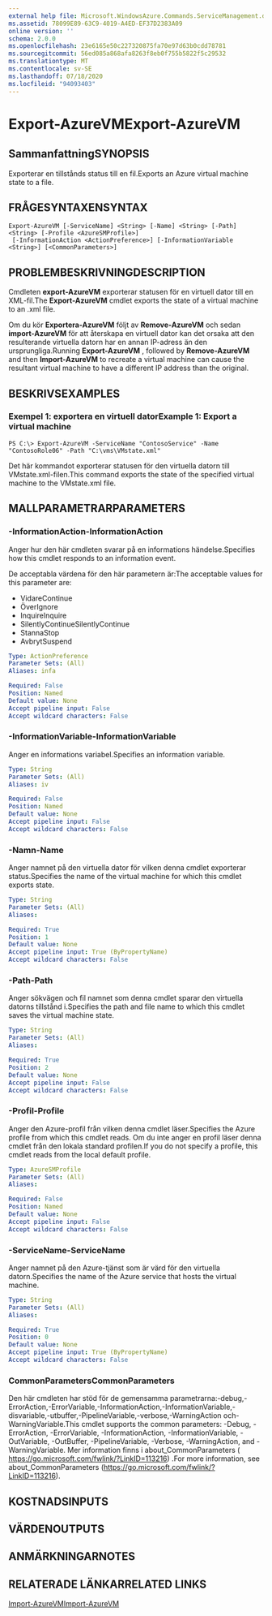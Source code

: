 ```yaml
---
external help file: Microsoft.WindowsAzure.Commands.ServiceManagement.dll-Help.xml
ms.assetid: 78099E89-63C9-4019-A4ED-EF37D2383A09
online version: ''
schema: 2.0.0
ms.openlocfilehash: 23e6165e50c227320875fa70e97d63b0cdd78781
ms.sourcegitcommit: 56ed085a868afa8263f8eb0f755b5822f5c29532
ms.translationtype: MT
ms.contentlocale: sv-SE
ms.lasthandoff: 07/18/2020
ms.locfileid: "94093403"
---
```

# <span data-ttu-id="fff90-101">Export-AzureVM</span><span class="sxs-lookup"><span data-stu-id="fff90-101">Export-AzureVM</span></span>

## <span data-ttu-id="fff90-102">Sammanfattning</span><span class="sxs-lookup"><span data-stu-id="fff90-102">SYNOPSIS</span></span>
<span data-ttu-id="fff90-103">Exporterar en tillstånds status till en fil.</span><span class="sxs-lookup"><span data-stu-id="fff90-103">Exports an Azure virtual machine state to a file.</span></span>

## <span data-ttu-id="fff90-104">FRÅGESYNTAXEN</span><span class="sxs-lookup"><span data-stu-id="fff90-104">SYNTAX</span></span>

```
Export-AzureVM [-ServiceName] <String> [-Name] <String> [-Path] <String> [-Profile <AzureSMProfile>]
 [-InformationAction <ActionPreference>] [-InformationVariable <String>] [<CommonParameters>]
```

## <span data-ttu-id="fff90-105">PROBLEMBESKRIVNING</span><span class="sxs-lookup"><span data-stu-id="fff90-105">DESCRIPTION</span></span>
<span data-ttu-id="fff90-106">Cmdleten **export-AzureVM** exporterar statusen för en virtuell dator till en XML-fil.</span><span class="sxs-lookup"><span data-stu-id="fff90-106">The **Export-AzureVM** cmdlet exports the state of a virtual machine to an .xml file.</span></span>

<span data-ttu-id="fff90-107">Om du kör **Exportera-AzureVM** följt av **Remove-AzureVM** och sedan **import-AzureVM** för att återskapa en virtuell dator kan det orsaka att den resulterande virtuella datorn har en annan IP-adress än den ursprungliga.</span><span class="sxs-lookup"><span data-stu-id="fff90-107">Running **Export-AzureVM** , followed by **Remove-AzureVM** and then **Import-AzureVM** to recreate a virtual machine can cause the resultant virtual machine to have a different IP address than the original.</span></span>

## <span data-ttu-id="fff90-108">BESKRIVS</span><span class="sxs-lookup"><span data-stu-id="fff90-108">EXAMPLES</span></span>

### <span data-ttu-id="fff90-109">Exempel 1: exportera en virtuell dator</span><span class="sxs-lookup"><span data-stu-id="fff90-109">Example 1: Export a virtual machine</span></span>
```
PS C:\> Export-AzureVM -ServiceName "ContosoService" -Name "ContosoRole06" -Path "C:\vms\VMstate.xml"
```

<span data-ttu-id="fff90-110">Det här kommandot exporterar statusen för den virtuella datorn till VMstate.xml-filen.</span><span class="sxs-lookup"><span data-stu-id="fff90-110">This command exports the state of the specified virtual machine to the VMstate.xml file.</span></span>

## <span data-ttu-id="fff90-111">MALLPARAMETRAR</span><span class="sxs-lookup"><span data-stu-id="fff90-111">PARAMETERS</span></span>

### <span data-ttu-id="fff90-112">-InformationAction</span><span class="sxs-lookup"><span data-stu-id="fff90-112">-InformationAction</span></span>
<span data-ttu-id="fff90-113">Anger hur den här cmdleten svarar på en informations händelse.</span><span class="sxs-lookup"><span data-stu-id="fff90-113">Specifies how this cmdlet responds to an information event.</span></span>

<span data-ttu-id="fff90-114">De acceptabla värdena för den här parametern är:</span><span class="sxs-lookup"><span data-stu-id="fff90-114">The acceptable values for this parameter are:</span></span>

- <span data-ttu-id="fff90-115">Vidare</span><span class="sxs-lookup"><span data-stu-id="fff90-115">Continue</span></span>
- <span data-ttu-id="fff90-116">Över</span><span class="sxs-lookup"><span data-stu-id="fff90-116">Ignore</span></span>
- <span data-ttu-id="fff90-117">Inquire</span><span class="sxs-lookup"><span data-stu-id="fff90-117">Inquire</span></span>
- <span data-ttu-id="fff90-118">SilentlyContinue</span><span class="sxs-lookup"><span data-stu-id="fff90-118">SilentlyContinue</span></span>
- <span data-ttu-id="fff90-119">Stanna</span><span class="sxs-lookup"><span data-stu-id="fff90-119">Stop</span></span>
- <span data-ttu-id="fff90-120">Avbryt</span><span class="sxs-lookup"><span data-stu-id="fff90-120">Suspend</span></span>

```yaml
Type: ActionPreference
Parameter Sets: (All)
Aliases: infa

Required: False
Position: Named
Default value: None
Accept pipeline input: False
Accept wildcard characters: False
```

### <span data-ttu-id="fff90-121">-InformationVariable</span><span class="sxs-lookup"><span data-stu-id="fff90-121">-InformationVariable</span></span>
<span data-ttu-id="fff90-122">Anger en informations variabel.</span><span class="sxs-lookup"><span data-stu-id="fff90-122">Specifies an information variable.</span></span>

```yaml
Type: String
Parameter Sets: (All)
Aliases: iv

Required: False
Position: Named
Default value: None
Accept pipeline input: False
Accept wildcard characters: False
```

### <span data-ttu-id="fff90-123">-Namn</span><span class="sxs-lookup"><span data-stu-id="fff90-123">-Name</span></span>
<span data-ttu-id="fff90-124">Anger namnet på den virtuella dator för vilken denna cmdlet exporterar status.</span><span class="sxs-lookup"><span data-stu-id="fff90-124">Specifies the name of the virtual machine for which this cmdlet exports state.</span></span>

```yaml
Type: String
Parameter Sets: (All)
Aliases: 

Required: True
Position: 1
Default value: None
Accept pipeline input: True (ByPropertyName)
Accept wildcard characters: False
```

### <span data-ttu-id="fff90-125">-Path</span><span class="sxs-lookup"><span data-stu-id="fff90-125">-Path</span></span>
<span data-ttu-id="fff90-126">Anger sökvägen och fil namnet som denna cmdlet sparar den virtuella datorns tillstånd i.</span><span class="sxs-lookup"><span data-stu-id="fff90-126">Specifies the path and file name to which this cmdlet saves the virtual machine state.</span></span>

```yaml
Type: String
Parameter Sets: (All)
Aliases: 

Required: True
Position: 2
Default value: None
Accept pipeline input: False
Accept wildcard characters: False
```

### <span data-ttu-id="fff90-127">-Profil</span><span class="sxs-lookup"><span data-stu-id="fff90-127">-Profile</span></span>
<span data-ttu-id="fff90-128">Anger den Azure-profil från vilken denna cmdlet läser.</span><span class="sxs-lookup"><span data-stu-id="fff90-128">Specifies the Azure profile from which this cmdlet reads.</span></span>
<span data-ttu-id="fff90-129">Om du inte anger en profil läser denna cmdlet från den lokala standard profilen.</span><span class="sxs-lookup"><span data-stu-id="fff90-129">If you do not specify a profile, this cmdlet reads from the local default profile.</span></span>

```yaml
Type: AzureSMProfile
Parameter Sets: (All)
Aliases: 

Required: False
Position: Named
Default value: None
Accept pipeline input: False
Accept wildcard characters: False
```

### <span data-ttu-id="fff90-130">-ServiceName</span><span class="sxs-lookup"><span data-stu-id="fff90-130">-ServiceName</span></span>
<span data-ttu-id="fff90-131">Anger namnet på den Azure-tjänst som är värd för den virtuella datorn.</span><span class="sxs-lookup"><span data-stu-id="fff90-131">Specifies the name of the Azure service that hosts the virtual machine.</span></span>

```yaml
Type: String
Parameter Sets: (All)
Aliases: 

Required: True
Position: 0
Default value: None
Accept pipeline input: True (ByPropertyName)
Accept wildcard characters: False
```

### <span data-ttu-id="fff90-132">CommonParameters</span><span class="sxs-lookup"><span data-stu-id="fff90-132">CommonParameters</span></span>
<span data-ttu-id="fff90-133">Den här cmdleten har stöd för de gemensamma parametrarna:-debug,-ErrorAction,-ErrorVariable,-InformationAction,-InformationVariable,-disvariable,-utbuffer,-PipelineVariable,-verbose,-WarningAction och-WarningVariable.</span><span class="sxs-lookup"><span data-stu-id="fff90-133">This cmdlet supports the common parameters: -Debug, -ErrorAction, -ErrorVariable, -InformationAction, -InformationVariable, -OutVariable, -OutBuffer, -PipelineVariable, -Verbose, -WarningAction, and -WarningVariable.</span></span> <span data-ttu-id="fff90-134">Mer information finns i about_CommonParameters ( https://go.microsoft.com/fwlink/?LinkID=113216) .</span><span class="sxs-lookup"><span data-stu-id="fff90-134">For more information, see about_CommonParameters (https://go.microsoft.com/fwlink/?LinkID=113216).</span></span>

## <span data-ttu-id="fff90-135">KOSTNADS</span><span class="sxs-lookup"><span data-stu-id="fff90-135">INPUTS</span></span>

## <span data-ttu-id="fff90-136">VÄRDEN</span><span class="sxs-lookup"><span data-stu-id="fff90-136">OUTPUTS</span></span>

## <span data-ttu-id="fff90-137">ANMÄRKNINGAR</span><span class="sxs-lookup"><span data-stu-id="fff90-137">NOTES</span></span>

## <span data-ttu-id="fff90-138">RELATERADE LÄNKAR</span><span class="sxs-lookup"><span data-stu-id="fff90-138">RELATED LINKS</span></span>

[<span data-ttu-id="fff90-139">Import-AzureVM</span><span class="sxs-lookup"><span data-stu-id="fff90-139">Import-AzureVM</span></span>](./Import-AzureVM.md)


